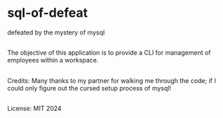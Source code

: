 # sql-of-defeat
defeated by the mystery of mysql

##
The objective of this application is to provide a CLI for management of employees within a workspace.

##
Credits: Many thanks to my partner for walking me through the code; if I could only figure out the cursed setup process of mysql!

##
License: MIT 2024
